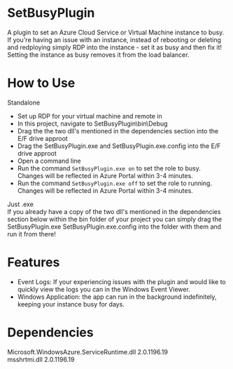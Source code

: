 # SetBusyPlugin
A plugin to set an Azure Cloud Service or Virtual Machine instance to busy. If you're having an issue with an instance, instead of rebooting
or deleting and redploying simply RDP into the instance - set it as busy and then fix it! Setting the instance as busy removes it from the 
load balancer.

# How to Use
Standalone
* Set up RDP for your virtual machine and remote in
* In this project, navigate to SetBusyPlugin\bin\Debug
* Drag the the two dll's mentioned in the dependencies section into the E/F drive approot
* Drag the SetBusyPlugin.exe and SetBusyPlugin.exe.config  into the E/F drive approot
* Open a command line
* Run the command `SetBusyPlugin.exe on` to set the role to busy. Changes will be reflected in Azure Portal within 3-4 minutes.
* Run the command `SetBusyPlugin.exe off` to set the role to running. Changes will be reflected in Azure Portal within 3-4 minutes.

Just .exe  
If you already have a copy of the two dll's mentioned in the dependencies section below within the bin folder of your project you can
simply drag the SetBusyPlugin.exe SetBusyPlugin.exe.config into the folder with them and run it from there! 

# Features
* Event Logs: If your experiencing issues with the plugin and would like to quickly view the logs you can in the Windows Event Viewer.
* Windows Application: the app can run in the background indefinitely, keeping your instance busy for days.

# Dependencies  
Microsoft.WindowsAzure.ServiceRuntime.dll 2.0.1196.19  
msshrtmi.dll 2.0.1196.19
